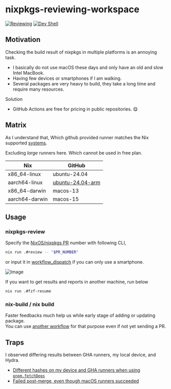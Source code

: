 # nixpkgs-reviewing-workspace

[![Reviewing](https://github.com/kachick/nixpkgs-reviewing-workspace/actions/workflows/nixpkgs-review.yml/badge.svg?branch=main)](https://github.com/kachick/nixpkgs-reviewing-workspace/actions/workflows/nixpkgs-review.yml?query=branch%3Amain+)
[![Dev Shell](https://github.com/kachick/nixpkgs-reviewing-workspace/actions/workflows/devshell.yml/badge.svg?branch=main)](https://github.com/kachick/nixpkgs-reviewing-workspace/actions/workflows/devshell.yml?query=branch%3Amain+)

## Motivation

Checking the build result of nixpkgs in multiple platforms is an annoying task.

- I basically do not use macOS these days and only have an old and slow Intel MacBook.
- Having few devices or smartphones if I am walking.
- Several packages are very heavy to build, they take a long time and require many resources.

Solution

- GitHub Actions are free for pricing in public repositories. 😋

## Matrix

As I understand that, Which github provided runner matches the Nix supported [systems](https://github.com/NixOS/nixpkgs/blob/nixos-25.05/lib/systems/flake-systems.nix).

Excluding _large_ runners here. Which cannot be used in free plan.

| Nix            | GitHub                                                                                                       |
| -------------- | ------------------------------------------------------------------------------------------------------------ |
| x86_64-linux   | ubuntu-24.04                                                                                                 |
| aarch64-linux  | [ubuntu-24.04-arm](https://github.com/actions/partner-runner-images/blob/main/images/arm-ubuntu-24-image.md) |
| x86_64-darwin  | macos-13                                                                                                     |
| aarch64-darwin | macos-15                                                                                                     |

## Usage

### nixpkgs-review

Specify the [NixOS/nixpkgs PR](https://github.com/NixOS/nixpkgs/pulls) number with following CLI,

```bash
nix run .#review -- "$PR_NUMBER"
```

or input it in [workflow_dispatch](https://github.com/kachick/nixpkgs-reviewing-workspace/actions/workflows/nixpkgs-review.yml) if you can only use a smartphone.

![Image](https://github.com/user-attachments/assets/2fd03f40-7561-4c48-a35e-ed9ba309ac5f)

If you want to get results and reports in another machine, run below

```bash
nix run .#fzf-resume
```

### nix-build / nix build

Faster feedbacks much help us while early stage of adding or updating package.\
You can use [another workflow](https://github.com/kachick/nixpkgs-reviewing-workspace/actions/workflows/build.yml) for that purpose even if not yet sending a PR.

## Traps

I observed differing results between GHA runners, my local device, and Hydra.

- [Different hashes on my device and GHA runners when using `pnpm.fetchDeps`](https://github.com/NixOS/nixpkgs/pull/361460/files#r1906545103)
- [Failed post-merge, even though macOS runners succeeded](https://github.com/NixOS/nixpkgs/pull/382541#issuecomment-2670547003)
